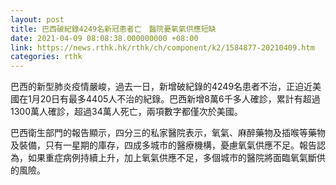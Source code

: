 ```yaml
---
layout: post
title: 巴西破紀錄4249名新冠患者亡　醫院憂氧氣供應短缺
date: 2021-04-09 08:08:38.000000000 +08:00
link: https://news.rthk.hk/rthk/ch/component/k2/1584877-20210409.htm
categories: rthk
---
```


巴西的新型肺炎疫情嚴峻，過去一日，新增破紀錄的4249名患者不治，正迫近美國在1月20日有最多4405人不治的紀錄。巴西新增8萬6千多人確診，累計有超過1300萬人確診，超過34萬人死亡，兩項數字都僅次於美國。

巴西衛生部門的報告顯示，四分三的私家醫院表示，氧氣、麻醉藥物及插喉等藥物及裝備，只有一星期的庫存，四成多城市的醫療機構，憂慮氧氣供應不足。報告認為，如果重症病例持續上升，加上氧氣供應不足，多個城市的醫院將面臨氧氣斷供的風險。
